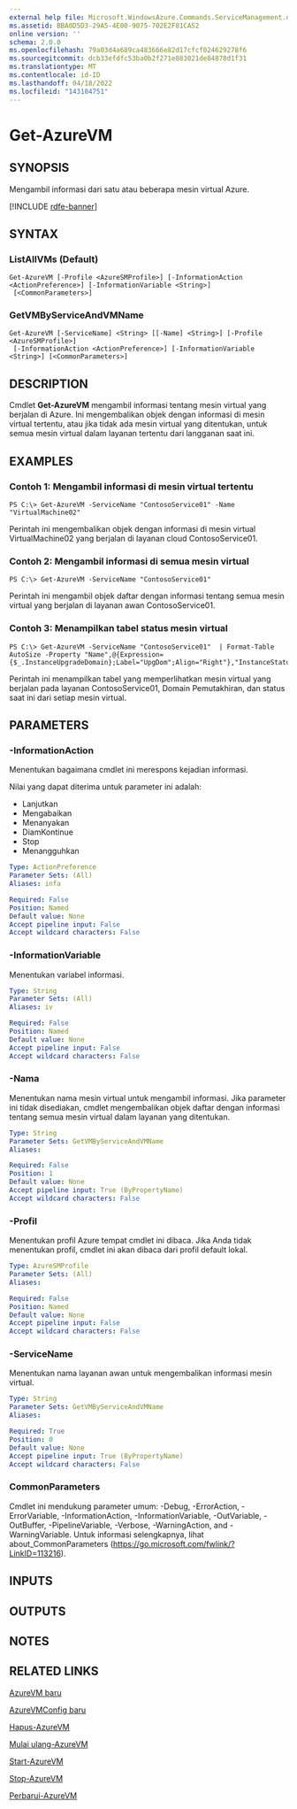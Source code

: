 ```yaml
---
external help file: Microsoft.WindowsAzure.Commands.ServiceManagement.dll-Help.xml
ms.assetid: BBA0D5D3-29A5-4E00-9075-702E2F81CA52
online version: ''
schema: 2.0.0
ms.openlocfilehash: 79a03d4a689ca483666e82d17cfcf024629278f6
ms.sourcegitcommit: dcb33efdfc53ba0b2f271e883021de84878d1f31
ms.translationtype: MT
ms.contentlocale: id-ID
ms.lasthandoff: 04/18/2022
ms.locfileid: "143104751"
---
```

# Get-AzureVM

## SYNOPSIS
Mengambil informasi dari satu atau beberapa mesin virtual Azure.

[!INCLUDE [rdfe-banner](../../includes/rdfe-banner.md)]

## SYNTAX

### ListAllVMs (Default)
```
Get-AzureVM [-Profile <AzureSMProfile>] [-InformationAction <ActionPreference>] [-InformationVariable <String>]
 [<CommonParameters>]
```

### GetVMByServiceAndVMName
```
Get-AzureVM [-ServiceName] <String> [[-Name] <String>] [-Profile <AzureSMProfile>]
 [-InformationAction <ActionPreference>] [-InformationVariable <String>] [<CommonParameters>]
```

## DESCRIPTION
Cmdlet **Get-AzureVM** mengambil informasi tentang mesin virtual yang berjalan di Azure.
Ini mengembalikan objek dengan informasi di mesin virtual tertentu, atau jika tidak ada mesin virtual yang ditentukan, untuk semua mesin virtual dalam layanan tertentu dari langganan saat ini.

## EXAMPLES

### Contoh 1: Mengambil informasi di mesin virtual tertentu
```
PS C:\> Get-AzureVM -ServiceName "ContosoService01" -Name "VirtualMachine02"
```

Perintah ini mengembalikan objek dengan informasi di mesin virtual VirtualMachine02 yang berjalan di layanan cloud ContosoService01.

### Contoh 2: Mengambil informasi di semua mesin virtual
```
PS C:\> Get-AzureVM -ServiceName "ContosoService01"
```

Perintah ini mengambil objek daftar dengan informasi tentang semua mesin virtual yang berjalan di layanan awan ContosoService01.

### Contoh 3: Menampilkan tabel status mesin virtual
```
PS C:\> Get-AzureVM -ServiceName "ContosoService01"  | Format-Table AutoSize -Property "Name",@{Expression={$_.InstanceUpgradeDomain};Label="UpgDom";Align="Right"},"InstanceStatus"
```

Perintah ini menampilkan tabel yang memperlihatkan mesin virtual yang berjalan pada layanan ContosoService01, Domain Pemutakhiran, dan status saat ini dari setiap mesin virtual.

## PARAMETERS

### -InformationAction
Menentukan bagaimana cmdlet ini merespons kejadian informasi.

Nilai yang dapat diterima untuk parameter ini adalah:

- Lanjutkan
- Mengabaikan
- Menanyakan
- DiamKontinue
- Stop
- Menangguhkan

```yaml
Type: ActionPreference
Parameter Sets: (All)
Aliases: infa

Required: False
Position: Named
Default value: None
Accept pipeline input: False
Accept wildcard characters: False
```

### -InformationVariable
Menentukan variabel informasi.

```yaml
Type: String
Parameter Sets: (All)
Aliases: iv

Required: False
Position: Named
Default value: None
Accept pipeline input: False
Accept wildcard characters: False
```

### -Nama
Menentukan nama mesin virtual untuk mengambil informasi.
Jika parameter ini tidak disediakan, cmdlet mengembalikan objek daftar dengan informasi tentang semua mesin virtual dalam layanan yang ditentukan.

```yaml
Type: String
Parameter Sets: GetVMByServiceAndVMName
Aliases: 

Required: False
Position: 1
Default value: None
Accept pipeline input: True (ByPropertyName)
Accept wildcard characters: False
```

### -Profil
Menentukan profil Azure tempat cmdlet ini dibaca.
Jika Anda tidak menentukan profil, cmdlet ini akan dibaca dari profil default lokal.

```yaml
Type: AzureSMProfile
Parameter Sets: (All)
Aliases: 

Required: False
Position: Named
Default value: None
Accept pipeline input: False
Accept wildcard characters: False
```

### -ServiceName
Menentukan nama layanan awan untuk mengembalikan informasi mesin virtual.

```yaml
Type: String
Parameter Sets: GetVMByServiceAndVMName
Aliases: 

Required: True
Position: 0
Default value: None
Accept pipeline input: True (ByPropertyName)
Accept wildcard characters: False
```

### CommonParameters
Cmdlet ini mendukung parameter umum: -Debug, -ErrorAction, -ErrorVariable, -InformationAction, -InformationVariable, -OutVariable, -OutBuffer, -PipelineVariable, -Verbose, -WarningAction, and -WarningVariable. Untuk informasi selengkapnya, lihat about_CommonParameters (https://go.microsoft.com/fwlink/?LinkID=113216).

## INPUTS

## OUTPUTS

## NOTES

## RELATED LINKS

[AzureVM baru](./New-AzureVM.md)

[AzureVMConfig baru](./New-AzureVMConfig.md)

[Hapus-AzureVM](./Remove-AzureVM.md)

[Mulai ulang-AzureVM](./Restart-AzureVM.md)

[Start-AzureVM](./Start-AzureVM.md)

[Stop-AzureVM](./Stop-AzureVM.md)

[Perbarui-AzureVM](./Update-AzureVM.md)


